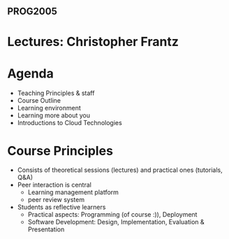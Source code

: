 ## PROG2005
# Lectures: Christopher Frantz


# Agenda
- Teaching Principles & staff
- Course Outline
- Learning environment
- Learning more about you
- Introductions to Cloud Technologies 

# Course Principles 
- Consists of theoretical sessions (lectures) and practical ones (tutorials, Q&A)
- Peer interaction is central
	- Learning management platform
	- peer review system
- Students as reflective learners
	- Practical aspects: Programming (of course :)), Deployment
	- Software Development: Design, Implementation, Evaluation & Presentation 


